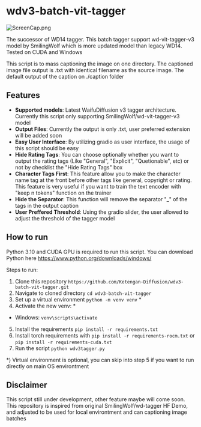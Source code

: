 # wdv3-batch-vit-tagger

![ScreenCap.png](ScreenCap.png)

The successor of WD14 tagger. This batch tagger support wd-vit-tagger-v3 model by SmilingWolf which is more updated model than legacy WD14. Tested on CUDA and Windows

This script is to mass captioning the image on one directory. The captioned image file output is .txt with identical filename as the source image. The default output of the caption on ./caption folder

## Features
- **Supported models**: Latest WaifuDiffusion v3 tagger architecture. Currently this script only supporting SmilingWolf/wd-vit-tagger-v3 model
- **Output Files**: Currently the output is only .txt, user preferred extension will be added soon
- **Easy User Interface**: By utilizing gradio as user interface, the usage of this script should be easy
- **Hide Rating Tags**: You can choose optionally whether you want to output the rating tags (Like "General", "Explicit", "Quetionable", etc) or not by checklist the "Hide Rating Tags" box
- **Character Tags First**: This feature allow you to make the character name tag at the front before other tags like general, copyright or rating. This feature is very useful if you want to train the text encoder with "keep n tokens" function on the trainer
- **Hide the Separator**: This function will remove the separator "_" of the tags in the output caption
- **User Preffered Threshold**: Using the gradio slider, the user allowed to adjust the threshold of the tagger model

## How to run
Python 3.10 and CUDA GPU is required to run this script. You can download Python here https://www.python.org/downloads/windows/

Steps to run:
1. Clone this repository `https://github.com/Ketengan-Diffusion/wdv3-batch-vit-tagger.git`
2. Navigate to cloned directory `cd wdv3-batch-vit-tagger`
3. Set up a virtual environment `python -m venv venv` *
4. Activate the new venv: *
  - Windows: `venv\scripts\activate`
5. Install the requirements `pip install -r requirements.txt`
6. Install torch requirements with `pip install -r requirements-rocm.txt` or `pip install -r requirements-cuda.txt`
7. Run the script `python wdv3tagger.py`

*) Virtual environment is optional, you can skip into step 5 if you want to run directly on main OS environtment

## Disclaimer
This script still under development, other feature maybe will come soon.
This repository is inspired from original SmilingWolf/wd-tagger HF Demo, and adjusted to be used for local environtment and can captioning image batches
